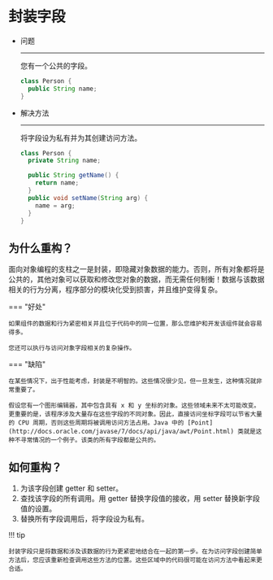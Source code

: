 # 封装字段

<div class="grid cards" markdown>

- 问题

    ---

    您有一个公共的字段。

    ```java
    class Person {
      public String name;
    }
    ```

- 解决方法

    ---

    将字段设为私有并为其创建访问方法。

    ```java
    class Person {
      private String name;

      public String getName() {
        return name;
      }
      public void setName(String arg) {
        name = arg;
      }
    }
    ```

</div>

## 为什么重构？

面向对象编程的支柱之一是封装，即隐藏对象数据的能力。否则，所有对象都将是公共的，其他对象可以获取和修改您对象的数据，而无需任何制衡！数据与该数据相关的行为分离，程序部分的模块化受到损害，并且维护变得复杂。

=== "好处"

    如果组件的数据和行为紧密相关并且位于代码中的同一位置，那么您维护和开发该组件就会容易得多。

    您还可以执行与访问对象字段相关的复杂操作。

=== "缺陷"

    在某些情况下，出于性能考虑，封装是不明智的。这些情况很少见，但一旦发生，这种情况就非常重要了。

    假设您有一个图形编辑器，其中包含具有 x 和 y 坐标的对象。这些领域未来不太可能改变。更重要的是，该程序涉及大量存在这些字段的不同对象。因此，直接访问坐标字段可以节省大量的 CPU 周期，否则这些周期将被调用访问方法占用。Java 中的 [Point](http://docs.oracle.com/javase/7/docs/api/java/awt/Point.html) 类就是这种不寻常情况的一个例子。该类的所有字段都是公共的。

## 如何重构？

1. 为该字段创建 getter 和 setter。
2. 查找该字段的所有调用。用 getter 替换字段值的接收，用 setter 替换新字段值的设置。
3. 替换所有字段调用后，将字段设为私有。

!!! tip

    封装字段只是将数据和涉及该数据的行为更紧密地结合在一起的第一步。在为访问字段创建简单方法后，您应该重新检查调用这些方法的位置。这些区域中的代码很可能在访问方法中看起来更合适。